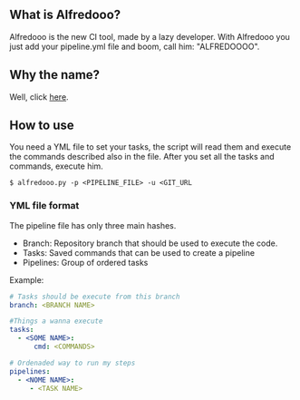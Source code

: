 ## What is Alfredooo?
Alfredooo is the new CI tool, made by a lazy developer. With Alfredooo you just add your pipeline.yml file and boom, call him: "ALFREDOOOO".


## Why the name?
Well, click [here](https://www.youtube.com/watch?v=iIsANBIa-JI).

## How to use
You need a YML file to set your tasks, the script will read them and execute the commands described also in the file. After you set all the tasks and commands, execute him.

```
$ alfredooo.py -p <PIPELINE_FILE> -u <GIT_URL
```

### YML file format
The pipeline file has only three main hashes.
- Branch: Repository branch that should be used to execute the code.
- Tasks: Saved commands that can be used to create a pipeline
- Pipelines: Group of ordered tasks

Example:

```yml
# Tasks should be execute from this branch
branch: <BRANCH NAME>

#Things a wanna execute
tasks:
  - <SOME NAME>:
      cmd: <COMMANDS>

# Ordenaded way to run my steps
pipelines:
  - <NOME NAME>:
     - <TASK NAME>
```

